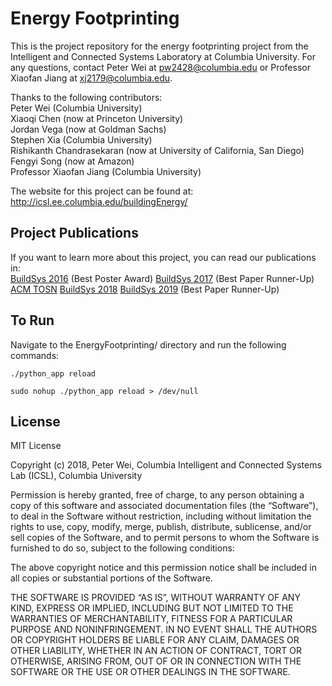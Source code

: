 # Energy Footprinting
This is the project repository for the energy footprinting project from the Intelligent and Connected Systems Laboratory at Columbia University. For any questions, contact Peter Wei at pw2428@columbia.edu or Professor Xiaofan Jiang at xj2179@columbia.edu.

Thanks to the following contributors:  
Peter Wei (Columbia University)  
Xiaoqi Chen (now at Princeton University)  
Jordan Vega (now at Goldman Sachs)  
Stephen Xia (Columbia University)  
Rishikanth Chandrasekaran (now at University of California, San Diego)  
Fengyi Song (now at Amazon)  
Professor Xiaofan Jiang (Columbia University)  

The website for this project can be found at:
http://icsl.ee.columbia.edu/buildingEnergy/

## Project Publications
If you want to learn more about this project, you can read our publications in:  
[BuildSys 2016](https://dl.acm.org/citation.cfm?id=2996412) (Best Poster Award)
[BuildSys 2017](https://dl.acm.org/citation.cfm?id=3137150) (Best Paper Runner-Up)
[ACM TOSN](https://dl.acm.org/citation.cfm?id=3218582)
[BuildSys 2018](https://dl.acm.org/citation.cfm?id=3281018)
[BuildSys 2019](https://dl.acm.org/citation.cfm?id=3360847) (Best Paper Runner-Up)

## To Run
Navigate to the EnergyFootprinting/ directory and run the following commands:
~~~~
./python_app reload

sudo nohup ./python_app reload > /dev/null
~~~~

## License
MIT License

Copyright (c) 2018, Peter Wei, Columbia Intelligent and Connected Systems Lab (ICSL), Columbia University

Permission is hereby granted, free of charge, to any person obtaining a copy
of this software and associated documentation files (the “Software”), to deal
in the Software without restriction, including without limitation the rights
to use, copy, modify, merge, publish, distribute, sublicense, and/or sell
copies of the Software, and to permit persons to whom the Software is
furnished to do so, subject to the following conditions:

The above copyright notice and this permission notice shall be included in all
copies or substantial portions of the Software.

THE SOFTWARE IS PROVIDED “AS IS”, WITHOUT WARRANTY OF ANY KIND, EXPRESS OR
IMPLIED, INCLUDING BUT NOT LIMITED TO THE WARRANTIES OF MERCHANTABILITY,
FITNESS FOR A PARTICULAR PURPOSE AND NONINFRINGEMENT. IN NO EVENT SHALL THE
AUTHORS OR COPYRIGHT HOLDERS BE LIABLE FOR ANY CLAIM, DAMAGES OR OTHER
LIABILITY, WHETHER IN AN ACTION OF CONTRACT, TORT OR OTHERWISE, ARISING FROM,
OUT OF OR IN CONNECTION WITH THE SOFTWARE OR THE USE OR OTHER DEALINGS IN THE
SOFTWARE.
